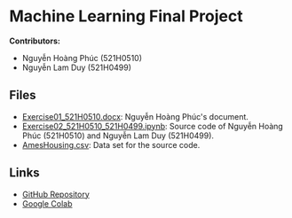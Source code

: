 # Machine Learning Final Project

**Contributors:**
- Nguyễn Hoàng Phúc (521H0510)
- Nguyễn Lam Duy (521H0499)

## Files
- [Exercise01_521H0510.docx](Exercise01_521H0510.docx): Nguyễn Hoàng Phúc's document.
- [Exercise02_521H0510_521H0499.ipynb](Exercise02_521H0510_521H0499.ipynb): Source code of Nguyễn Hoàng Phúc (521H0510) and Nguyễn Lam Duy (521H0499).
- [AmesHousing.csv](AmesHousing.csv): Data set for the source code.

## Links
- [GitHub Repository](https://github.com/Stedu-PhucNguyen/MachineLearning_final.git)
- [Google Colab](https://colab.research.google.com/drive/1iE-A1Qged6k3pCLI4uE_hwy0H7oOzH2c?usp=sharing)
